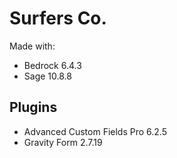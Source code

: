 # Surfers Co.
Made with:
* Bedrock 6.4.3
* Sage 10.8.8

## Plugins
* Advanced Custom Fields Pro 6.2.5
* Gravity Form 2.7.19

